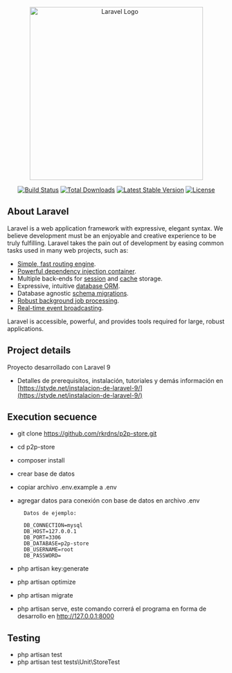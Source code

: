 <p align="center"><a href="https://laravel.com" target="_blank"><img src="https://raw.githubusercontent.com/laravel/art/master/logo-lockup/5%20SVG/2%20CMYK/1%20Full%20Color/laravel-logolockup-cmyk-red.svg" width="400" alt="Laravel Logo"></a></p>

<p align="center">
<a href="https://travis-ci.org/laravel/framework"><img src="https://travis-ci.org/laravel/framework.svg" alt="Build Status"></a>
<a href="https://packagist.org/packages/laravel/framework"><img src="https://img.shields.io/packagist/dt/laravel/framework" alt="Total Downloads"></a>
<a href="https://packagist.org/packages/laravel/framework"><img src="https://img.shields.io/packagist/v/laravel/framework" alt="Latest Stable Version"></a>
<a href="https://packagist.org/packages/laravel/framework"><img src="https://img.shields.io/packagist/l/laravel/framework" alt="License"></a>
</p>

## About Laravel

Laravel is a web application framework with expressive, elegant syntax. We believe development must be an enjoyable and creative experience to be truly fulfilling. Laravel takes the pain out of development by easing common tasks used in many web projects, such as:

- [Simple, fast routing engine](https://laravel.com/docs/routing).
- [Powerful dependency injection container](https://laravel.com/docs/container).
- Multiple back-ends for [session](https://laravel.com/docs/session) and [cache](https://laravel.com/docs/cache) storage.
- Expressive, intuitive [database ORM](https://laravel.com/docs/eloquent).
- Database agnostic [schema migrations](https://laravel.com/docs/migrations).
- [Robust background job processing](https://laravel.com/docs/queues).
- [Real-time event broadcasting](https://laravel.com/docs/broadcasting).

Laravel is accessible, powerful, and provides tools required for large, robust applications.

## Project details

Proyecto desarrollado con Laravel 9

- Detalles de prerequisitos, instalación, tutoriales y demás información en [https://styde.net/instalacion-de-laravel-9/](https://styde.net/instalacion-de-laravel-9/)

## Execution secuence

- git clone https://github.com/rkrdns/p2p-store.git
- cd p2p-store
- composer install
- crear base de datos
- copiar archivo .env.example a .env
- agregar datos para conexión con base de datos en archivo .env

        Datos de ejemplo:

        DB_CONNECTION=mysql
        DB_HOST=127.0.0.1
        DB_PORT=3306
        DB_DATABASE=p2p-store
        DB_USERNAME=root
        DB_PASSWORD=

- php artisan key:generate
- php artisan optimize
- php artisan migrate
- php artisan serve, este comando correrá el programa en forma de desarrollo en http://127.0.0.1:8000

## Testing
- php artisan test
- php artisan test tests\Unit\StoreTest
